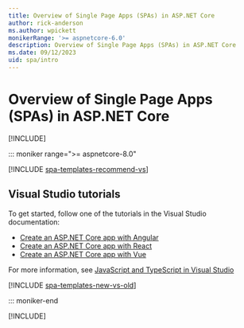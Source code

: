 ```yaml
---
title: Overview of Single Page Apps (SPAs) in ASP.NET Core
author: rick-anderson
ms.author: wpickett
monikerRange: '>= aspnetcore-6.0'
description: Overview of Single Page Apps (SPAs) in ASP.NET Core
ms.date: 09/12/2023
uid: spa/intro
---
```

# Overview of Single Page Apps (SPAs) in ASP.NET Core

[!INCLUDE[](~/includes/not-latest-version.md)]

::: moniker range=">= aspnetcore-8.0"

[!INCLUDE [spa-templates-recommend-vs](../../includes/spa-templates-recommend-vs.md)]

## Visual Studio tutorials

To get started, follow one of the tutorials in the Visual Studio documentation:

* [Create an ASP.NET Core app with Angular](/visualstudio/javascript/tutorial-asp-net-core-with-angular)
* [Create an ASP.NET Core app with React](/visualstudio/javascript/tutorial-asp-net-core-with-react)
* [Create an ASP.NET Core app with Vue](/visualstudio/javascript/tutorial-asp-net-core-with-vue)

For more information, see [JavaScript and TypeScript in Visual Studio](/visualstudio/javascript/javascript-in-visual-studio)

[!INCLUDE [spa-templates-new-vs-old](../../includes/spa-templates-new-vs-old.md)]

::: moniker-end

[!INCLUDE[](~/client-side/spa/includes/intro6-7.md)]
